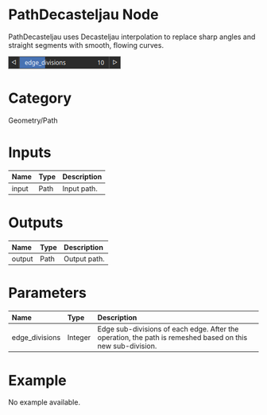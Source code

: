 
PathDecasteljau Node
====================


PathDecasteljau uses Decasteljau interpolation to replace sharp angles and straight segments with smooth, flowing curves.



![img](../../images/nodes/PathDecasteljau_settings.png)


# Category


Geometry/Path
# Inputs

|Name|Type|Description|
| :--- | :--- | :--- |
|input|Path|Input path.|

# Outputs

|Name|Type|Description|
| :--- | :--- | :--- |
|output|Path|Output path.|

# Parameters

|Name|Type|Description|
| :--- | :--- | :--- |
|edge_divisions|Integer|Edge sub-divisions of each edge. After the operation, the path is remeshed based on this new sub-division.|

# Example


No example available.